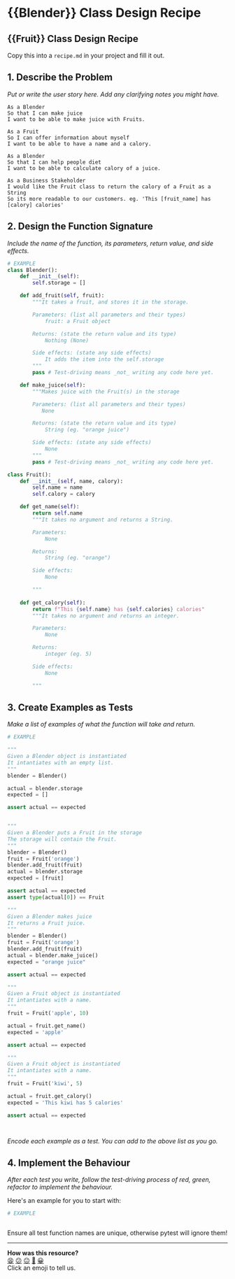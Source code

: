 # {{Blender}} Class Design Recipe
## {{Fruit}} Class Design Recipe
Copy this into a `recipe.md` in your project and fill it out.

## 1. Describe the Problem

_Put or write the user story here. Add any clarifying notes you might have._
```
As a Blender
So that I can make juice
I want to be able to make juice with Fruits.
```
```
As a Fruit
So I can offer information about myself
I want to be able to have a name and a calory.
```

```
As a Blender
So that I can help people diet
I want to be able to calculate calory of a juice.
```
```
As a Business Stakeholder
I would like the Fruit class to return the calory of a Fruit as a String
So its more readable to our customers. eg. 'This [fruit_name] has [calory] calories'
```

## 2. Design the Function Signature

_Include the name of the function, its parameters, return value, and side effects._

```python
# EXAMPLE
class Blender():
    def __init__(self):
        self.storage = []

    def add_fruit(self, fruit):
        """It takes a fruit, and stores it in the storage.

        Parameters: (list all parameters and their types)
            fruit: a Fruit object

        Returns: (state the return value and its type)
            Nothing (None)

        Side effects: (state any side effects)
            It adds the item into the self.storage
        """
        pass # Test-driving means _not_ writing any code here yet.

    def make_juice(self):
        """Makes juice with the Fruit(s) in the storage

        Parameters: (list all parameters and their types)
           None 

        Returns: (state the return value and its type)
            String (eg. "orange juice")

        Side effects: (state any side effects)
            None
        """
        pass # Test-driving means _not_ writing any code here yet.

class Fruit():
    def __init__(self, name, calory):
        self.name = name
        self.calory = calory

    def get_name(self):
        return self.name
        """It takes no argument and returns a String.

        Parameters:
            None

        Returns:
            String (eg. "orange")

        Side effects:
            None

        """
    
    def get_calory(self):
        return f"This {self.name} has {self.calories} calories"
        """It takes no argument and returns an integer.

        Parameters:
            None

        Returns:
            integer (eg. 5)

        Side effects:
            None

        """
```

## 3. Create Examples as Tests

_Make a list of examples of what the function will take and return._

```python
# EXAMPLE

"""
Given a Blender object is instantiated
It intantiates with an empty list.
"""
blender = Blender()

actual = blender.storage
expected = []

assert actual == expected


"""
Given a Blender puts a Fruit in the storage
The storage will contain the Fruit.
"""
blender = Blender()
fruit = Fruit('orange')
blender.add_fruit(fruit)
actual = blender.storage
expected = [fruit]

assert actual == expected
assert type(actual[0]) == Fruit

"""
Given a Blender makes juice
It returns a Fruit juice.
"""
blender = Blender()
fruit = Fruit('orange')
blender.add_fruit(fruit)
actual = blender.make_juice()
expected = "orange juice"

assert actual == expected

"""
Given a Fruit object is instantiated
It intantiates with a name.
"""
fruit = Fruit('apple', 10)

actual = fruit.get_name()
expected = 'apple'

assert actual == expected

"""
Given a Fruit object is instantiated
It intantiates with a name.
"""
fruit = Fruit('kiwi', 5)

actual = fruit.get_calory()
expected = 'This kiwi has 5 calories'

assert actual == expected




```

_Encode each example as a test. You can add to the above list as you go._

## 4. Implement the Behaviour

_After each test you write, follow the test-driving process of red, green, refactor to implement the behaviour._

Here's an example for you to start with:

```python
# EXAMPLE



```

Ensure all test function names are unique, otherwise pytest will ignore them!


<!-- BEGIN GENERATED SECTION DO NOT EDIT -->

---

**How was this resource?**  
[😫](https://airtable.com/shrUJ3t7KLMqVRFKR?prefill_Repository=makersacademy%2Fgolden-square-in-python&prefill_File=resources%2Fsingle_function_recipe_template.md&prefill_Sentiment=😫) [😕](https://airtable.com/shrUJ3t7KLMqVRFKR?prefill_Repository=makersacademy%2Fgolden-square-in-python&prefill_File=resources%2Fsingle_function_recipe_template.md&prefill_Sentiment=😕) [😐](https://airtable.com/shrUJ3t7KLMqVRFKR?prefill_Repository=makersacademy%2Fgolden-square-in-python&prefill_File=resources%2Fsingle_function_recipe_template.md&prefill_Sentiment=😐) [🙂](https://airtable.com/shrUJ3t7KLMqVRFKR?prefill_Repository=makersacademy%2Fgolden-square-in-python&prefill_File=resources%2Fsingle_function_recipe_template.md&prefill_Sentiment=🙂) [😀](https://airtable.com/shrUJ3t7KLMqVRFKR?prefill_Repository=makersacademy%2Fgolden-square-in-python&prefill_File=resources%2Fsingle_function_recipe_template.md&prefill_Sentiment=😀)  
Click an emoji to tell us.

<!-- END GENERATED SECTION DO NOT EDIT -->
